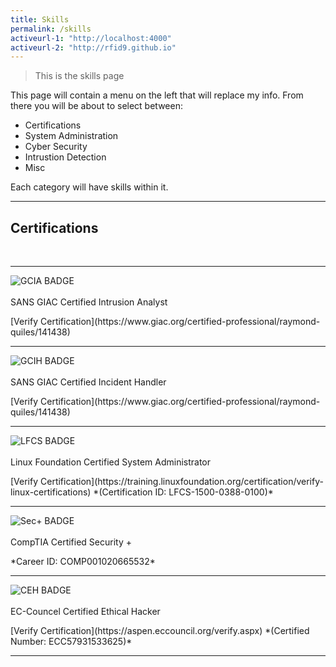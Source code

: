 ```yaml
---
title: Skills
permalink: /skills
activeurl-1: "http://localhost:4000"
activeurl-2: "http://rfid9.github.io"
---
```


> This is the skills page

This page will contain a menu on the left that will replace my info. From there you will be about to select between:

- Certifications
- System Administration
- Cyber Security
- Intrustion Detection
- Misc


Each category will have skills within it.

---------------------

## Certifications
<br>

---

<p>
<img src="{{ activeurl-1 }}/images/gcia-badge.png" alt="GCIA BADGE" style="float:left">
<br><br>
SANS GIAC Certified Intrusion Analyst
</p>
[Verify Certification](https://www.giac.org/certified-professional/raymond-quiles/141438)

---

<p>
<img src="{{ activeurl-1 }}/images/gcih-badge.png" alt="GCIH BADGE" style="float:left">
<br><br>
SANS GIAC Certified Incident Handler
</p>
[Verify Certification](https://www.giac.org/certified-professional/raymond-quiles/141438)

---

<p>
<img src="{{ activeurl-1 }}/images/lfcs-badge.png" alt="LFCS BADGE" style="float:left">
<br><br>
Linux Foundation Certified System Administrator
</p>
[Verify Certification](https://training.linuxfoundation.org/certification/verify-linux-certifications) *(Certification ID: LFCS-1500-0388-0100)*

--- 

<p>
<img src="{{ activeurl-1 }}/images/secplus-badge.png" alt="Sec+ BADGE" style="float:left">
<br><br>
CompTIA Certified Security +
</p>
*Career ID: COMP001020665532*

--- 

<p>
<img src="{{ activeurl-1 }}/images/ceh-badge.jpg" alt="CEH BADGE" style="float:left">
<br><br>
EC-Councel Certified Ethical Hacker
</p>
[Verify Certification](https://aspen.eccouncil.org/verify.aspx) *(Certified Number: ECC57931533625)*

--- 

